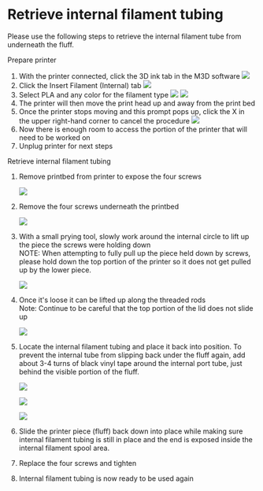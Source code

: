# Retrieve internal filament tubing



Please use the following steps to retrieve the internal filament tube from underneath the fluff. 

Prepare printer

1. With the printer connected, click the 3D ink tab in the M3D software  ![](https://printm3d.com/solutions/assets/img_5571c8ef18a39.png)  
2. Click the Insert Filament \(Internal\) tab  ![](https://printm3d.com/solutions/assets/img_5571c9324d7d5.png)  
3. Select PLA and any color for the filament type  ![](https://printm3d.com/solutions/assets/img_5571c96716afe.png)  ![](https://printm3d.com/solutions/assets/img_5571c9917d4ba.png)  
4. The printer will then move the print head up and away from the print bed
5. Once the printer stops moving and this prompt pops up, click the X in the upper right-hand corner to cancel the procedure  ![](https://printm3d.com/solutions/assets/img_5571c9c37f7a5.png)  
6. Now there is enough room to access the portion of the printer that will need to be worked on
7. Unplug printer for next steps

Retrieve internal filament tubing

1. Remove printbed from printer to expose the four screws

   ![](https://printm3d.com/solutions/assets/img_5571cd34702c2.png)

2. Remove the four screws underneath the printbed  
 

   ![](http://m3dhelp.com/support/assets/img_5576054d5b953.png)

3. With a small prying tool, slowly work around the internal circle to lift up the piece the screws were holding down  
   NOTE: When attempting to fully pull up the piece held down by screws, please hold down the top portion of the printer so it does not get pulled up by the lower piece.

   ![](http://m3dhelp.com/support/assets/img_557605722e79d.png)

4. Once it's loose it can be lifted up along the threaded rods  
   Note: Continue to be careful that the top portion of the lid does not slide up  
 

   ![](http://m3dhelp.com/support/assets/img_55760591e62b5.png)

5. Locate the internal filament tubing and place it back into position. To prevent the internal tube from slipping back under the fluff again, add about 3-4 turns of black vinyl tape around the internal port tube, just behind the visible portion of the fluff.  
 

   ![](http://m3dhelp.com/support/assets/img_557605acabd85.png)

   ![](http://m3dhelp.com/support/assets/img_557605c64ad6c.png)

   ![](https://printm3d.com/solutions/assets/img_55c0cb887b59e.png)

6. Slide the printer piece \(fluff\) back down into place while making sure internal filament tubing is still in place and the end is exposed inside the internal filament spool area. 
7. Replace the four screws and tighten
8. Internal filament tubing is now ready to be used again

